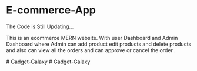 # E-commerce-App
<p>The Code is Still Updating...</p>

<p>
  This is an ecommerce MERN website. With user Dashboard and Admin Dashboard where Admin can add product edit products and delete products and also can view all the orders and can approve or cancel the order .
</p>

#   G a d g e t - G a l a x y  
 #   G a d g e t - G a l a x y  
 